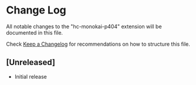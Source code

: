 # Change Log

All notable changes to the "hc-monokai-p404" extension will be documented in this file.

Check [Keep a Changelog](http://keepachangelog.com/) for recommendations on how to structure this file.

## [Unreleased]

- Initial release
